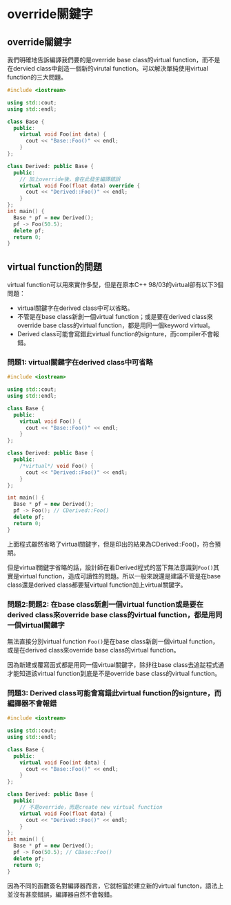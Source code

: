 # override關鍵字

## override關鍵字

我們明確地告訴編譯我們要的是override base class的virtual function，而不是在dervied class中創造一個新的virutal function。可以解決單純使用virtual function的三大問題。

```cpp
#include <iostream>

using std::cout;
using std::endl;

class Base {
  public:
    virtual void Foo(int data) {
      cout << "Base::Foo()" << endl;
    }
};

class Derived: public Base {
  public:
    // 加上override後，會在此發生編譯錯誤
    virtual void Foo(float data) override {
      cout << "Derived::Foo()" << endl;
    }
};
int main() {
  Base * pf = new Derived();
  pf -> Foo(50.5);
  delete pf;
  return 0;
}
```

## virtual function的問題

virtual function可以用來實作多型，但是在原本C++ 98/03的virtual卻有以下3個問題：

* virtual關鍵字在derived class中可以省略。
* 不管是在base class新創一個virtual function；或是要在derived class來override base class的virtual function，都是用同一個keyword virtual。
* Derived class可能會寫錯此virtual function的signture，而compiler不會報錯。

### 問題1: virtual關鍵字在derived class中可省略

```cpp
#include <iostream>

using std::cout;
using std::endl;

class Base {
  public:
    virtual void Foo() {
      cout << "Base::Foo()" << endl;
    }
};

class Derived: public Base {
  public:
    /*virtual*/ void Foo() {
      cout << "Derived::Foo()" << endl;
    }
};

int main() {
  Base * pf = new Derived();
  pf -> Foo(); // CDerived::Foo()
  delete pf;
  return 0;
}
```

上面程式雖然省略了virtual關鍵字，但是印出的結果為CDerived::Foo\(\)，符合預期。

但是virtual關鍵字省略的話，設計師在看Derived程式的當下無法意識到`Foo()`其實是virtual function，造成可讀性的問題。所以一般來說還是建議不管是在base class還是derived class都要幫virtual function加上virtual關鍵字。

### 問題2:問題2: 在base class新創一個virtual function或是要在derived class來override base class的virtual function，都是用同一個virtual關鍵字

無法直接分別virtual function `Foo()`是在base class新創一個virtual function，或是在derived class來override base class的virtual function。

因為新建或覆寫函式都是用同一個virtual關鍵字，除非往base class去追踨程式通才能知道該virtual function到底是不是override base class的virtual function。

### 問題3: Derived class可能會寫錯此virtual function的signture，而編譯器不會報錯

```cpp
#include <iostream>

using std::cout;
using std::endl;

class Base {
  public:
    virtual void Foo(int data) {
      cout << "Base::Foo()" << endl;
    }
};

class Derived: public Base {
  public:
    // 不是override，而是create new virtual function
    virtual void Foo(float data) {
      cout << "Derived::Foo()" << endl;
    }
};
int main() {
  Base * pf = new Derived();
  pf -> Foo(50.5); // CBase::Foo()
  delete pf;
  return 0;
}
```

因為不同的函數簽名對編譯器而言，它就相當於建立新的virtual functon，語法上並沒有甚麼錯誤，編譯器自然不會報錯。



